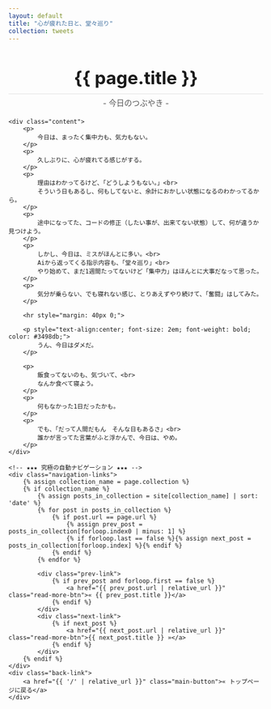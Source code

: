 ```yaml
---
layout: default
title: "心が疲れた日と、堂々巡り"
collection: tweets
---
```


<div class="container blog-post" style="max-width: 850px;">
    <header style="text-align:center; margin-bottom: 20px;">
        <!-- ★★★ Jekyllの魔法で、タイトルを自動表示 ★★★ -->
        <h1 style="font-size: 2.5em; border-bottom: 2px solid #eee; padding-bottom:10px; margin-bottom: 5px;">{{ page.title }}</h1>
        <p style="font-size: 1.1em; color: #555; margin-top: 0;">- 今日のつぶやき -</p>
    </header>

    <div class="content">
        <p>
            今日は、まったく集中力も、気力もない。
        </p>
        <p>
            久しぶりに、心が疲れてる感じがする。
        </p>
        <p>
            理由はわかってるけど、「どうしようもない。」<br>
            そういう日もあるし、何もしてないと、余計におかしい状態になるのわかってるから。
        </p>
        <p>
            途中になってた、コードの修正（したい事が、出来てない状態）して、何が違うか見つけよう。
        </p>
        <p>
            しかし、今日は、ミスがほんとに多い。<br>
            Aiから返ってくる指示内容も、「堂々巡り」<br>
            やり始めて、まだ1週間たってないけど「集中力」はほんとに大事だなって思った。
        </p>
        <p>
            気分が乗らない、でも寝れない感じ、とりあえずやり続けて、「奮闘」はしてみた。
        </p>

        <hr style="margin: 40px 0;">

        <p style="text-align:center; font-size: 2em; font-weight: bold; color: #3498db;">
            うん、今日はダメだ。
        </p>
        
        <p>
            飯食ってないのも、気づいて、<br>
            なんか食べて寝よう。
        </p>
        <p>
            何もなかった1日だったかも。
        </p>
        <p>
            でも、「だって人間だもん　そんな日もあるさ」<br>
            誰かが言ってた言葉がふと浮かんで、今日は、やめ。
        </p>
    </div>

    <!-- ★★★ 究極の自動ナビゲーション ★★★ -->
    <div class="navigation-links">
        {% assign collection_name = page.collection %}
        {% if collection_name %}
            {% assign posts_in_collection = site[collection_name] | sort: 'date' %}
            {% for post in posts_in_collection %}
                {% if post.url == page.url %}
                    {% assign prev_post = posts_in_collection[forloop.index0 | minus: 1] %}
                    {% if forloop.last == false %}{% assign next_post = posts_in_collection[forloop.index] %}{% endif %}
                {% endif %}
            {% endfor %}
            
            <div class="prev-link">
                {% if prev_post and forloop.first == false %}
                    <a href="{{ prev_post.url | relative_url }}" class="read-more-btn">« {{ prev_post.title }}</a>
                {% endif %}
            </div>
            <div class="next-link">
                {% if next_post %}
                    <a href="{{ next_post.url | relative_url }}" class="read-more-btn">{{ next_post.title }} »</a>
                {% endif %}
            </div>
        {% endif %}
    </div>
    <div class="back-link">
        <a href="{{ '/' | relative_url }}" class="main-button">« トップページに戻る</a>
    </div>
</div>